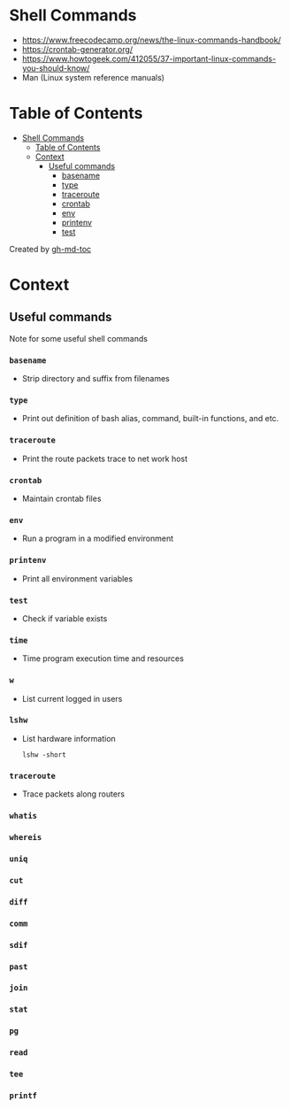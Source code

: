 # Shell Commands
- https://www.freecodecamp.org/news/the-linux-commands-handbook/
- https://crontab-generator.org/
- https://www.howtogeek.com/412055/37-important-linux-commands-you-should-know/
- Man (Linux system reference manuals)

Table of Contents
=================

* [Shell Commands](#shell-commands)
   * [Table of Contents](#table-of-contents)
   * [Context](#context)
      * [Useful commands](#useful-commands)
         * [basename](#basename)
         * [type](#type)
         * [traceroute](#traceroute)
         * [crontab](#crontab)
         * [env](#env)
         * [printenv](#printenv)
         * [test](#test)

Created by [gh-md-toc](https://github.com/ekalinin/github-markdown-toc)

# Context

## Useful commands
Note for some useful shell commands

### `basename`
- Strip directory and suffix from filenames

### `type`
- Print out definition of bash alias, command, built-in functions, and etc.

### `traceroute`
- Print the route packets trace to net work host

### `crontab`
- Maintain crontab files

### `env`
- Run a program in a modified environment

### `printenv`
- Print all environment variables

### `test`
- Check if variable exists

### `time`
- Time program execution time and resources

### `w`
- List current logged in users

### `lshw`
- List hardware information
    ```
    lshw -short
    ```

### `traceroute`
- Trace packets along routers

### `whatis`
### `whereis`
### `uniq`
### `cut`
### `diff`
### `comm`
### `sdif`
### `past`
### `join`
### `stat`
### `pg`
### `read`
### `tee`
### `printf`
